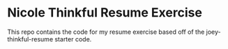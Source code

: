 # Nicole Thinkful Resume Exercise

This repo contains the code for my resume exercise based off of the joey-thinkful-resume starter code.
